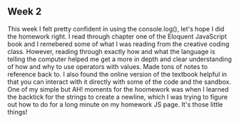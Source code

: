 ## Week 2

This week I felt pretty confident in using the console.log(), let's hope I did the homework right. 
I read through chapter one of the Eloquent JavaScript book and I remebered some of what I was reading from 
the creative coding class. However, reading through exactly how and what the language is telling the computer helped me get a more in depth and clear understanding of how and why to use operators with values. Made tons of notes to reference back to.
 I also found the online version of the textbook helpful in that you can interact with it directly with some of the code and the sandbox.
  One of my simple but AH! moments for the hoomework was when I learned the backtick for the strings to create a newline, which I was trying to figure out how to do for a long minute on my homework JS page. It's those little things!

